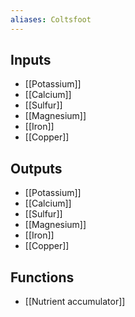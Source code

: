 ```yaml
---
aliases: Coltsfoot
---
```


## Inputs
- [[Potassium]]
- [[Calcium]]
- [[Sulfur]]
- [[Magnesium]]
- [[Iron]] 
- [[Copper]]

## Outputs
- [[Potassium]]
- [[Calcium]]
- [[Sulfur]]
- [[Magnesium]]
- [[Iron]] 
- [[Copper]]

## Functions
- [[Nutrient accumulator]]